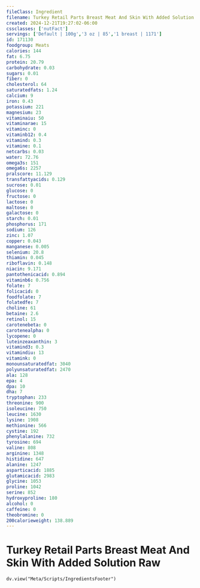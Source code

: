 ```yaml
---
fileClass: Ingredient
filename: Turkey Retail Parts Breast Meat And Skin With Added Solution Raw
created: 2024-12-21T19:27:02-06:00
cssclasses: ['nutFact']
servings: ['Default | 100g','3 oz | 85','1 breast | 1171']
id: 171130
foodgroup: Meats
calories: 144
fat: 6.75
protein: 20.79
carbohydrate: 0.03
sugars: 0.01
fiber: 0
cholesterol: 64
saturatedfats: 1.24
calcium: 9
iron: 0.43
potassium: 221
magnesium: 23
vitaminaiu: 50
vitaminarae: 15
vitaminc: 0
vitaminb12: 0.4
vitamind: 0.3
vitamine: 0.1
netcarbs: 0.03
water: 72.76
omega3s: 151
omega6s: 2257
pralscore: 11.129
transfattyacids: 0.129
sucrose: 0.01
glucose: 0
fructose: 0
lactose: 0
maltose: 0
galactose: 0
starch: 0.01
phosphorus: 171
sodium: 126
zinc: 1.07
copper: 0.043
manganese: 0.005
selenium: 20.8
thiamin: 0.045
riboflavin: 0.148
niacin: 9.171
pantothenicacid: 0.894
vitaminb6: 0.756
folate: 7
folicacid: 0
foodfolate: 7
folatedfe: 7
choline: 61
betaine: 2.6
retinol: 15
carotenebeta: 0
carotenealpha: 0
lycopene: 0
luteinzeaxanthin: 3
vitamind3: 0.3
vitamindiu: 13
vitamink: 0
monounsaturatedfat: 3040
polyunsaturatedfat: 2470
ala: 128
epa: 4
dpa: 10
dha: 7
tryptophan: 233
threonine: 900
isoleucine: 750
leucine: 1630
lysine: 1908
methionine: 566
cystine: 192
phenylalanine: 732
tyrosine: 694
valine: 808
arginine: 1348
histidine: 647
alanine: 1247
asparticacid: 1885
glutamicacid: 2983
glycine: 1053
proline: 1042
serine: 852
hydroxyproline: 180
alcohol: 0
caffeine: 0
theobromine: 0
200calorieweight: 138.889
---
```


# Turkey Retail Parts Breast Meat And Skin With Added Solution Raw

```dataviewjs
dv.view("Meta/Scripts/IngredientsFooter")
```